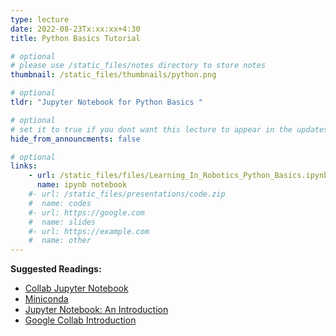 ```yaml
---
type: lecture
date: 2022-08-23Tx:xx:xx+4:30
title: Python Basics Tutorial

# optional
# please use /static_files/notes directory to store notes
thumbnail: /static_files/thumbnails/python.png

# optional
tldr: "Jupyter Notebook for Python Basics "

# optional
# set it to true if you dont want this lecture to appear in the updates section
hide_from_announcments: false

# optional
links:
    - url: /static_files/files/Learning_In_Robotics_Python_Basics.ipynb
      name: ipynb notebook
    #- url: /static_files/presentations/code.zip
    #  name: codes
    #- url: https://google.com
    #  name: slides
    #- url: https://example.com
    #  name: other
---
```

<!-- Other additional contents using markdown -->
**Suggested Readings:**
- [Collab Jupyter Notebook](https://colab.research.google.com/drive/1hJQgZPvgtCvcksR1FX6vmzKqzw1o5rdK?usp=sharing)
- [Miniconda](https://docs.conda.io/en/latest/miniconda.html)
- [Jupyter Notebook: An Introduction](https://realpython.com/jupyter-notebook-introduction/)
- [Google Collab Introduction](https://colab.research.google.com/)

